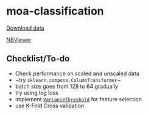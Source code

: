 # moa-classification
[Download data](https://www.kaggle.com/c/lish-moa/data)

[NBViewer](https://nbviewer.jupyter.org/github/Mainakdeb/moa-classification/blob/master/moa-classification.ipynb)

## Checklist/To-do
* Check performance on scaled and unscaled data
* ~try `sklearn.compose.ColumnTransformer`~
* batch size goes from 128 to 64 gradually 
* try using log loss
* implement [`VarianceThreshold`](https://scikit-learn.org/stable/modules/generated/sklearn.feature_selection.VarianceThreshold.html) for feature selection
* use K-Fold Cross validation
